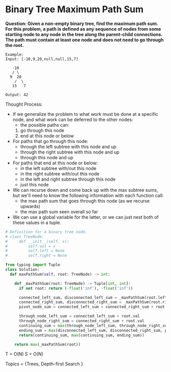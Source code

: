 # Binary Tree Maximum Path Sum

<b>Question: Given a non-empty binary tree, find the maximum path sum. For this problem, a path is defined as any sequence of nodes from some starting node to any node in the tree along the parent-child connections. The path must contain at least one node and does not need to go through the root.</b>

```
Example:
Input: [-10,9,20,null,null,15,7]

   -10
   / \
  9  20
    /  \
   15   7

Output: 42
```

Thought Process:
* If we generalize the problem to what work must be done at a specific node, and what work can be deferred to the other nodes:
  * the possible paths can:
  1. go through this node
  2. end at this node or below
* For paths that go through this node:
  * through the left subtree with this node and up
  * through the right subtree with this node and up
  * through this node and up
* For paths that end at this node or below:
  * in the left subtree with/out this node
  * in the right subtree with/out this node
  * in the left and right subtree through this node
  * just this node
* We can recurse down and come back up with the max subtree sums, but we'll need to know the following information with each function call:
  * the max path sum that goes through this node (as we recurse upwards)
  * the max path sum seen overall so far
* We can use a global variable for the latter, or we can just nest both of these values in a tuple.

```python
# Definition for a binary tree node.
# class TreeNode:
#     def __init__(self, x):
#         self.val = x
#         self.left = None
#         self.right = None

from typing import Tuple
class Solution:
  def maxPathSum(self, root: TreeNode) -> int:

    def _maxPathSum(root: TreeNode) -> Tuple[int, int]:
      if not root: return (-float('inf'), -float('inf'))

      connected_left_sum, disconnected_left_sum = _maxPathSum(root.left)
      connected_right_sum, disconnected_right_sum = _maxPathSum(root.right)
      pivot_node_sum = connected_left_sum + connected_right_sum + root.val

      through_node_left_sum = connected_left_sum + root.val
      through_node_right_sum = connected_right_sum + root.val
      continuing_sum = max(through_node_left_sum, through_node_right_sum, root.val)
      ending_sum = max(disconnected_left_sum, disconnected_right_sum, pivot_node_sum)
      return(continuing_sum, max(continuing_sum, ending_sum))

    return max(_maxPathSum(root))
```

T = O(N)
S = O(N)

Topics = {Trees, Depth-first Search }
  
  
